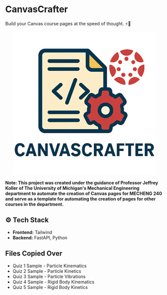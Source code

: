 # CanvasCrafter

Build your Canvas course pages at the speed of thought. ⚡🧠

<p align="center">
  <img src="resources/logo.png" width="450">
</p>

**Note: This project was created under the guidance of Professor Jeffrey Koller of The University of Michigan's Mechanical Engineering department to automate the creation of Canvas pages for MECHENG 240 and serve as a template for automating the creation of pages for other courses in the department.**

## ⚙️ Tech Stack
* **Frontend:** Tailwind
* **Backend:** FastAPI, Python

## Files Copied Over
* Quiz 1 Sample - Particle Kinematics 
* Quiz 2 Sample - Particle Kinetics 
* Quiz 3 Sample - Particle Vibrations 	
* Quiz 4 Sample - Rigid Body Kinematics 
* Quiz 5 Sample - Rigid Body Kinetics 
